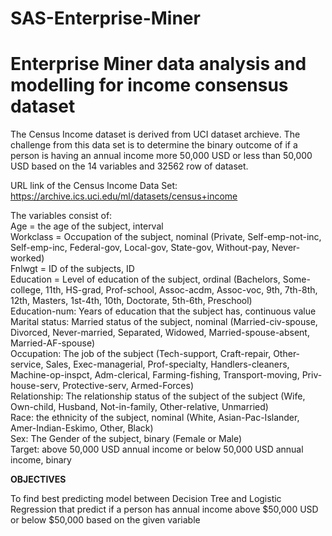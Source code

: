 # SAS-Enterprise-Miner
<h1>Enterprise Miner data analysis and modelling for income consensus dataset</h1>

The Census Income dataset is derived from UCI dataset archieve. The challenge from this data set is to determine the binary outcome of if a person is having an annual income more 50,000 USD or less than 50,000 USD based on the 14 variables and 32562 row of dataset.

URL link of the Census Income Data Set: https://archive.ics.uci.edu/ml/datasets/census+income

The variables consist of:
<br>Age = the age of the subject, interval
<br>Workclass = Occupation of the subject, nominal (Private, Self-emp-not-inc, Self-emp-inc, Federal-gov, Local-gov, State-gov, Without-pay, Never-worked)
<br>Fnlwgt = ID of the subjects, ID
<br>Education = Level of education of the subject, ordinal (Bachelors, Some-college, 11th, HS-grad, Prof-school, Assoc-acdm, Assoc-voc, 9th, 7th-8th, 12th, Masters, 1st-4th, 10th, Doctorate, 5th-6th, Preschool)
<br> Education-num: Years of education that the subject has, continuous value
<br> Marital status: Married status of the subject, nominal (Married-civ-spouse, Divorced, Never-married, Separated, Widowed, Married-spouse-absent, Married-AF-spouse)
<br> Occupation: The job of the subject (Tech-support, Craft-repair, Other-service, Sales, Exec-managerial, Prof-specialty, Handlers-cleaners, Machine-op-inspct, Adm-clerical, Farming-fishing, Transport-moving, Priv-house-serv, Protective-serv, Armed-Forces)
<br> Relationship: The relationship status of the subject of the subject (Wife, Own-child, Husband, Not-in-family, Other-relative, Unmarried)
<br>Race: the ethnicity of the subject, nominal (White, Asian-Pac-Islander, Amer-Indian-Eskimo, Other, Black)
<br>Sex: The Gender of the subject, binary (Female or Male)
<br>Target: above 50,000 USD annual income or below 50,000 USD annual income, binary

<b>OBJECTIVES</b>

To find best predicting model between Decision Tree and Logistic Regression that predict if a person has annual income above $50,000 USD or below $50,000 based on the given variable
